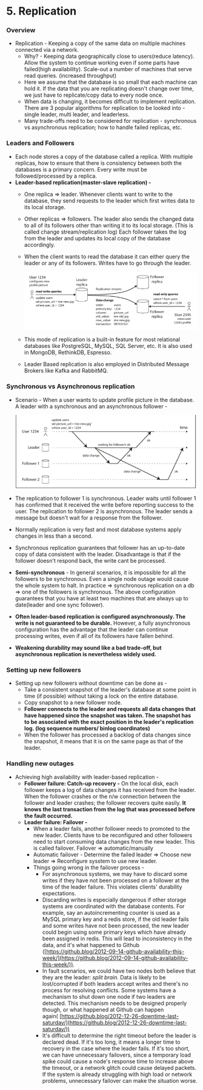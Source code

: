 # 5. Replication

### Overview

- Replication - Keeping a copy of the same data on multiple machines connected via a network.
    - Why? - Keeping data geographically close to users(reduce latency). Allow the system to continue working even if some parts have failed(high availability).  Scale-out a number of machines that serve read queries. (increased throughput)
    - Here we assume that the database is so small that each machine can hold it. If the data that you are replicating doesn't change over time, we just have to replicate/copy data to every node once.
    - When data is changing, it becomes difficult to implement replication. There are 3 popular algorithms for replication to be looked into - single leader, multi leader, and leaderless.
    - Many trade-offs need to be considered for replication - synchronous vs asynchronous replication; how to handle failed replicas, etc.

### Leaders and Followers

- Each node stores a copy of the database called a replica. With multiple replicas, how to ensure that there is consistency between both the databases is a primary concern. Every write must be followed/processed by a replica.
- **Leader-based replication(master-slave replication) -**
    - One replica ⇒ leader.  Whenever clients want to write to the database, they send requests to the leader which first writes data to its local storage.
    - Other replicas ⇒ followers. The leader also sends the changed data to all of its followers other than writing it to its local storage. (This is called change stream/replication log) Each follower takes the log from the leader and updates its local copy of the database accordingly.
    - When the client wants to read the database it can either query the leader or any of its followers. Writes have to go through the leader.

        ![C501.png](../../assets/C501.png)

    - This mode of replication is a built-in feature for most relational databases like PostgreSQL, MySQL, SQL Server, etc. It is also used in MongoDB, RethinkDB, Espresso.
    - Leader Based replication is also employed in Distributed Message Brokers like Kafka and RabbitMQ.

### Synchronous vs Asynchronous replication

- Scenario - When a user wants to update profile picture in the database. A leader with a synchronous and an asynchronous follower -

    ![C502.png](../../assets/C502.png)

- The replication to follower 1 is synchronous. Leader waits until follower 1 has confirmed that it received the write before reporting success to the user.  The replication to follower 2 is asynchronous.  The leader sends a message but doesn't wait for a response from the follower.
- Normally replication is very fast and most database systems apply changes in less than a second.
- Synchronous replication guarantees that follower has an up-to-date copy of data consistent with the leader. Disadvantage is that if the follower doesn't respond back, the write cant be processed.
- **Semi-synchronous** - In general scenarios, it is impossible for all the followers to be synchronous. Even a single node outage would cause the whole system to halt. In practice ⇒ synchronous replication on a db ⇒ one of the followers is synchronous.  The above configuration guarantees that you have at least two machines that are always up to date(leader and one sync follower).
- **Often leader-based replication is configured asynchronously. The write is not guaranteed to be durable.**  However, a fully asynchronous configuration has the advantage that the leader can continue processing writes, even if all of its followers have fallen behind.
- **Weakening durability may sound like a bad trade-off, but asynchronous replication is nevertheless widely used.**

### Setting up new followers

- Setting up new followers without downtime can be done as -
    - Take a consistent snapshot of the leader's database at some point in time (if possible) without taking a lock on the entire database.
    - Copy snapshot to a new follower node.
    - **Follower connects to the leader and requests all data changes that have happened since the snapshot was taken. The snapshot has to be associated with the exact position in the leader's replication log. (log sequence numbers/ binlog coordinates)**
    - When the follower has processed a backlog of data changes since the snapshot, it means that it is on the same page as that of the leader.

### Handling new outages

- Achieving high availability with leader-based replication -
    - **Follower failure: Catch-up recovery -** On the local disk, each follower keeps a log of data changes it has received from the leader. When the follower crashes or the n/w connection between the follower and leader crashes; the follower recovers quite easily. **It knows the last transaction from the log that was processed before the fault occurred.**
    - **Leader failure: Failover -**
        - When a leader fails, another follower needs to promoted to the new leader. Clients have to be reconfigured and other followers need to start consuming data changes from the new leader. This is called failover. Failover ⇒ automatic/manually
        - Automatic failover - Determine the failed leader ⇒ Choose new leader ⇒ Reconfigure sysstem to use new leader.
        - Things going wrong in the failover process -
            - For asynchronous systems, we may have to discard some writes if they have not been processed on a follower at the time of the leader failure. This violates clients' durability expectations.
            - Discarding writes is especially dangerous if other storage systems are coordinated with the database contents. For example, say an autoincrementing counter is used as a MySQL primary key and a redis store, if the old leader fails and some writes have not been processed, the new leader could begin using some primary keys which have already been assigned in redis. This will lead to inconsistency in the data, and it's what happened to Github ([https://github.blog/2012-09-14-github-availability-this-week/](https://github.blog/2012-09-14-github-availability-this-week/)).
            - In fault scenarios, we could have two nodes both believe that they are the leader: *split brain.* Data is likely to be lost/corrupted if both leaders accept writes and there's no process for resolving conflicts. Some systems have a mechanism to shut down one node if two leaders are detected. This mechanism needs to be designed properly though, or what happened at Github can happen again( [https://github.blog/2012-12-26-downtime-last-saturday/](https://github.blog/2012-12-26-downtime-last-saturday/))
            - It's difficult to determine the right timeout before the leader is declared dead. If it's too long, it means a longer time to recovery in the case where the leader fails. If it's too short, we can have unnecessary failovers, since a temporary load spike could cause a node's response time to increase above the timeout, or a network glitch could cause delayed packets. If the system is already struggling with high load or network problems, unnecessary failover can make the situation worse.